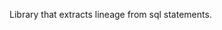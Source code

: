 <!-- Copyright 2018-2022 contributors to the OpenLineage project -->

Library that extracts lineage from sql statements. 
